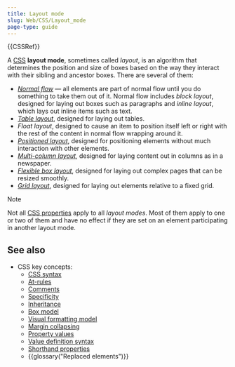 ```yaml
---
title: Layout mode
slug: Web/CSS/Layout_mode
page-type: guide
---
```


{{CSSRef}}

A [CSS](/en-US/docs/Web/CSS) **layout mode**, sometimes called _layout_, is an algorithm that determines the position and size of boxes based on the way they interact with their sibling and ancestor boxes. There are several of them:

- _[Normal flow](/en-US/docs/Web/CSS/CSS_display/Flow_layout)_ — all elements are part of normal flow until you do something to take them out of it. Normal flow includes _block layout_, designed for laying out boxes such as paragraphs and _inline layout_, which lays out inline items such as text.
- [_Table layout_](/en-US/docs/Web/CSS/CSS_table), designed for laying out tables.
- _Float layout_, designed to cause an item to position itself left or right with the rest of the content in normal flow wrapping around it.
- [_Positioned layout_](/en-US/docs/Web/CSS/CSS_positioned_layout), designed for positioning elements without much interaction with other elements.
- [_Multi-column layout_](/en-US/docs/Web/CSS/CSS_multicol_layout), designed for laying content out in columns as in a newspaper.
- [_Flexible box layout_](/en-US/docs/Web/CSS/CSS_flexible_box_layout), designed for laying out complex pages that can be resized smoothly.
- [_Grid layout_](/en-US/docs/Web/CSS/CSS_grid_layout), designed for laying out elements relative to a fixed grid.

> [!NOTE]
> Not all [CSS properties](/en-US/docs/Web/CSS/Reference) apply to all _layout modes_. Most of them apply to one or two of them and have no effect if they are set on an element participating in another layout mode.

## See also

- CSS key concepts:
  - [CSS syntax](/en-US/docs/Web/CSS/CSS_syntax/Syntax)
  - [At-rules](/en-US/docs/Web/CSS/CSS_syntax/At-rule)
  - [Comments](/en-US/docs/Web/CSS/CSS_syntax/Comments)
  - [Specificity](/en-US/docs/Web/CSS/CSS_cascade/Specificity)
  - [Inheritance](/en-US/docs/Web/CSS/CSS_cascade/Inheritance)
  - [Box model](/en-US/docs/Web/CSS/CSS_box_model/Introduction_to_the_CSS_box_model)
  - [Visual formatting model](/en-US/docs/Web/CSS/Visual_formatting_model)
  - [Margin collapsing](/en-US/docs/Web/CSS/CSS_box_model/Mastering_margin_collapsing)
  - [Property values](/en-US/docs/Web/CSS/CSS_cascade/Value_processing)
  - [Value definition syntax](/en-US/docs/Web/CSS/CSS_Values_and_Units/Value_definition_syntax)
  - [Shorthand properties](/en-US/docs/Web/CSS/CSS_cascade/Shorthand_properties)
  - {{glossary("Replaced elements")}}
